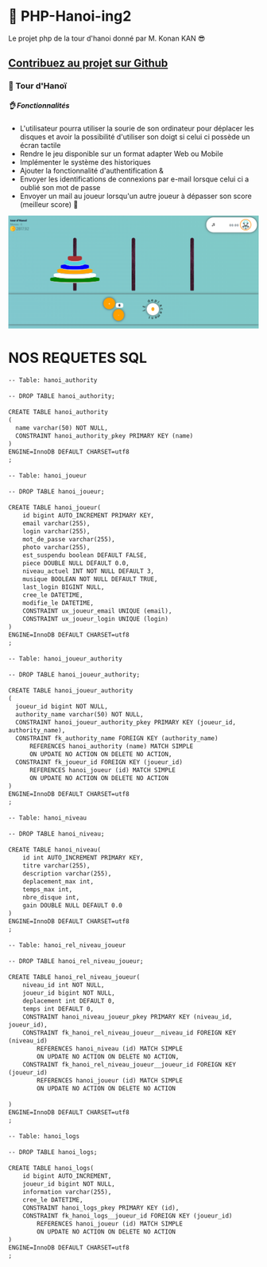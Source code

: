
# 💼 PHP-Hanoi-ing2
Le projet php de la tour d'hanoi donné par M. Konan KAN 😎

## [Contribuez au projet sur Github](https://github.com/degrize/PHP-Hanoi-ing2)
### 💼 Tour d'Hanoï 

##### 👌 Fonctionnalités

- L'utilisateur pourra utiliser la sourie de son ordinateur pour déplacer les disques et avoir la possibilité d'utiliser son doigt si celui ci possède un écran tactile
- Rendre le jeu disponible sur un format adapter Web ou Mobile
- Implémenter le système des historiques
- Ajouter la fonctionnalité d'authentification &
- Envoyer les identifications de connexions par e-mail lorsque celui ci a oublié son mot de passe
- Envoyer un mail au joueur lorsqu'un autre joueur à dépasser son score (meilleur score)
💙 

![preview img](/preview.jpg)



# NOS REQUETES SQL
```
-- Table: hanoi_authority

-- DROP TABLE hanoi_authority;

CREATE TABLE hanoi_authority
(
  name varchar(50) NOT NULL,
  CONSTRAINT hanoi_authority_pkey PRIMARY KEY (name)
)
ENGINE=InnoDB DEFAULT CHARSET=utf8
;

-- Table: hanoi_joueur

-- DROP TABLE hanoi_joueur;

CREATE TABLE hanoi_joueur( 
    id bigint AUTO_INCREMENT PRIMARY KEY, 
    email varchar(255),
    login varchar(255), 
    mot_de_passe varchar(255), 
    photo varchar(255), 
    est_suspendu boolean DEFAULT FALSE, 
    piece DOUBLE NULL DEFAULT 0.0,
    niveau_actuel INT NOT NULL DEFAULT 3,
    musique BOOLEAN NOT NULL DEFAULT TRUE,
    last_login BIGINT NULL,
    cree_le DATETIME, 
    modifie_le DATETIME,
    CONSTRAINT ux_joueur_email UNIQUE (email),
    CONSTRAINT ux_joueur_login UNIQUE (login)
) 
ENGINE=InnoDB DEFAULT CHARSET=utf8
;

-- Table: hanoi_joueur_authority

-- DROP TABLE hanoi_joueur_authority;

CREATE TABLE hanoi_joueur_authority
(
  joueur_id bigint NOT NULL,
  authority_name varchar(50) NOT NULL,
  CONSTRAINT hanoi_joueur_authority_pkey PRIMARY KEY (joueur_id, authority_name),
  CONSTRAINT fk_authority_name FOREIGN KEY (authority_name)
      REFERENCES hanoi_authority (name) MATCH SIMPLE
      ON UPDATE NO ACTION ON DELETE NO ACTION,
  CONSTRAINT fk_joueur_id FOREIGN KEY (joueur_id)
      REFERENCES hanoi_joueur (id) MATCH SIMPLE
      ON UPDATE NO ACTION ON DELETE NO ACTION
)
ENGINE=InnoDB DEFAULT CHARSET=utf8
;

-- Table: hanoi_niveau

-- DROP TABLE hanoi_niveau;

CREATE TABLE hanoi_niveau(
    id int AUTO_INCREMENT PRIMARY KEY,
    titre varchar(255),
    description varchar(255),
    deplacement_max int,
    temps_max int,
    nbre_disque int,
    gain DOUBLE NULL DEFAULT 0.0
)
ENGINE=InnoDB DEFAULT CHARSET=utf8
;

-- Table: hanoi_rel_niveau_joueur

-- DROP TABLE hanoi_rel_niveau_joueur;

CREATE TABLE hanoi_rel_niveau_joueur(
    niveau_id int NOT NULL,
    joueur_id bigint NOT NULL,
    deplacement int DEFAULT 0,
    temps int DEFAULT 0,
    CONSTRAINT hanoi_niveau_joueur_pkey PRIMARY KEY (niveau_id, joueur_id),
    CONSTRAINT fk_hanoi_rel_niveau_joueur__niveau_id FOREIGN KEY (niveau_id)
    	REFERENCES hanoi_niveau (id) MATCH SIMPLE
    	ON UPDATE NO ACTION ON DELETE NO ACTION,
    CONSTRAINT fk_hanoi_rel_niveau_joueur__joueur_id FOREIGN KEY (joueur_id)
    	REFERENCES hanoi_joueur (id) MATCH SIMPLE
    	ON UPDATE NO ACTION ON DELETE NO ACTION
    
)
ENGINE=InnoDB DEFAULT CHARSET=utf8
;

-- Table: hanoi_logs

-- DROP TABLE hanoi_logs;

CREATE TABLE hanoi_logs(
    id bigint AUTO_INCREMENT,
    joueur_id bigint NOT NULL,
    information varchar(255),
    cree_le DATETIME,
    CONSTRAINT hanoi_logs_pkey PRIMARY KEY (id),
    CONSTRAINT fk_hanoi_logs__joueur_id FOREIGN KEY (joueur_id)
    	REFERENCES hanoi_joueur (id) MATCH SIMPLE
    	ON UPDATE NO ACTION ON DELETE NO ACTION
)
ENGINE=InnoDB DEFAULT CHARSET=utf8
;
```
